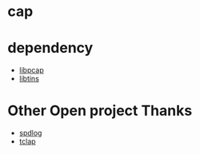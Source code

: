 # cap

# dependency

- [libpcap](https://github.com/the-tcpdump-group/libpcap)
- [libtins](https://github.com/mfontanini/libtins)

# Other Open project Thanks

- [spdlog](https://github.com/gabime/spdlog)
- [tclap](http://tclap.sourceforge.net/)
